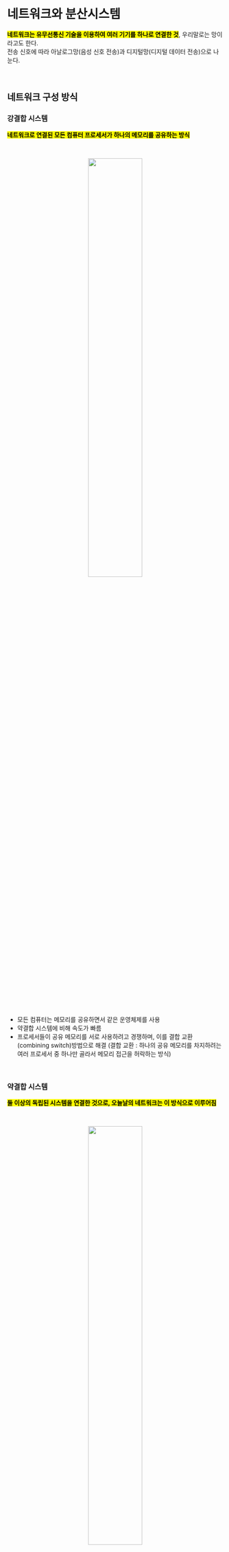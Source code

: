# 네트워크와 분산시스템 

<mark>**네트워크는 유무선통신 기술을 이용하여 여러 기기를 하나로 연결한 것**</mark>, 우리말로는 망이라고도 한다. </br>
전송 신호에 따라 아날로그망(음성 신호 전송)과 디지털망(디지털 데이터 전송)으로 나눈다.

</br>

## 네트워크 구성 방식

### 강결합 시스템

<mark>**네트워크로 연결된 모든 컴퓨터 프로세서가 하나의 메모리를 공유하는 방식**</mark>

</br>

<p align="center">
<img src="https://github.com/user-attachments/assets/1aef5b5b-fefc-40f4-b7d0-f3294bdce7dd" width="50%" height="50%"></br>
</p></br>

- 모든 컴퓨터는 메모리를 공유하면서 같은 운영체제를 사용
- 약결합 시스템에 비해 속도가 빠름
- 프로세서들이 공유 메모리를 서로 사용하려고 경쟁하며, 이를 결합 교환(combining switch)방법으로 해결 (결합 교환 : 하나의 공유 메모리를 차지하려는 여러 프로세서 중 하나만 골라서 메모리 접근을 허락하는 방식)

</br>

### 약결합 시스템

<mark>**둘 이상의 독립된 시스템을 연결한 것으로, 오늘날의 네트워크는 이 방식으로 이루어짐**</mark>

</br>

<p align="center">
<img src="https://github.com/user-attachments/assets/abacec3b-9f9e-4c49-9386-f6b01f8a65e0" width="50%" height="50%"></br>
</p></br>

- 각 컴퓨터는 독립적으로 운영하다가 필요할 때 통신선을 이용하여 메시지 전달이나 원격 프로시저 호출(RPC)로 통신한다.
- 통신 오버헤드가 있기 때문에 강결합 시스템에 비해 속도가 느림
- 하나의 시스템이 장애가 발생해도 다른 시스템에 영향을 미치지 않음


</br>


|Tip. 통신 방향에 따른 통신의 분류|
|------|
|- <mark>단방향 통신</mark> : 한쪽 방향으로만 통신이 이루어지는 방식 (예 : 모스 부호, 라디오, TV 방송) </br> - <mark>양방향 통신</mark> : 양쪽 방향으로 동시에 통신이 이루어지는 방식 (예 : 전화)  </br> - <mark>반양방향 통신</mark> : 단방향 통신과 양방향 통신의 중간 형태 (예 : 무전기)|

## 분산시스템

<mark>**값이 싸고 크기가 작은 컴퓨터를 네트워크로 묶어 대형 컴퓨터 같은 능력을 가진 시스템, 네트워크상에 분산되어 있는 컴퓨터가 작업을 처리하고 그 내용이나 결과를 서로 교환**</mark></br>


분산 시스템에서는 2가지 사항을 고려해야 한다.
1. 각 기기의 독립성을 보장
2. 사용자는 시스템을 하나의 기기로 인식할 수 있어야 함

</br>

이러한 분산 시스템 장점은 아래와 같다.

1. 네트워크로 연결된 기기가 여러 자원을 공유
2. 작업 분배를 통해 여러 기기가 작업을 나누어 처리
3. 장애가 발생해도 시스템 복구 가능
4. 테이터나 처리를 분산함으로써 연산 속도를 향상


</br>

### Client-Server System
<mark>**작업을 요청하는 클라이언트와 요청받은 작업을 처리하는 서버의 이중 구조**</mark></br>

<p align="center">
<img src="https://github.com/user-attachments/assets/a495bf5d-54fc-42c1-9399-2de4c2d13fda" width="50%" height="50%"></br>
</p></br>



Client-Sever System이 동작하는 간단한 순서는 아래와 같다. 

1. 클라이언트가 웹 브라우저에 주소를 입력
2. 웹 브라우저는 HTTP를 이요하여 서버에 있는 HTML 요청
3. 서버는 클라이언트 요청을 처리한 후 결과를 클라이언트에 전달
4. 결과가 클라이언트에 도착하면 웹 브라우저가 그 내용을 화면에 출력 

 </br>

### P2P System


 </br>

### 클라우딩 컴퓨팅

 </br>

## 분산시스템 고가용성

<mark>**고가용성(high availability)은 중앙 서버의 고장으로 서비스가 중단을 최소화하기 위해 이중화 작업을 하는 것**</mark></br>

작게는 운영체제의 디스크 미러링부터 크게는 시스템 자체를 이중화하는 것을 포함하는 개념이다. </br>
고가용성을 보장하기 위해 2대 이상의 시스템을 하나의 클러스터로 묶어, 시스템 장애 발생 시, 클러스트 내의 다른 시스템으로 서비스 이동

 </br>

### 고가용성 구성 유형 

#### 상시 대기


 </br>

#### 상호 인계


 </br>

#### 컨커런트 엑세스


 </br>
